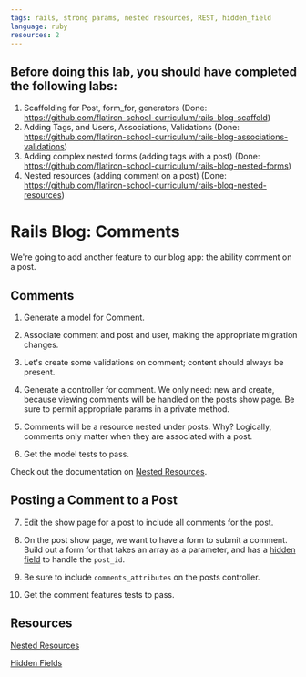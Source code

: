 ```yaml
---
tags: rails, strong params, nested resources, REST, hidden_field
language: ruby
resources: 2
---
```


## Before doing this lab, you should have completed the following labs:
1. Scaffolding for Post, form_for, generators (Done: https://github.com/flatiron-school-curriculum/rails-blog-scaffold)
2. Adding Tags, and Users, Associations, Validations (Done: https://github.com/flatiron-school-curriculum/rails-blog-associations-validations)
3. Adding complex nested forms (adding tags with a post) (Done: https://github.com/flatiron-school-curriculum/rails-blog-nested-forms)
4. Nested resources (adding comment on a post) (Done: https://github.com/flatiron-school-curriculum/rails-blog-nested-resources)

# Rails Blog: Comments

We're going to add another feature to our blog app: the ability comment on a post.

## Comments

1. Generate a model for Comment.
2. Associate comment and post and user, making the appropriate migration changes.
3. Let's create some validations on comment; content should always be present.
4. Generate a controller for comment. We only need: new and create, because viewing comments will be handled on the posts show page. Be sure to permit appropriate params in a private method.
5. Comments will be a resource nested under posts. Why? Logically, comments only matter when they are associated with a post.

6. Get the model tests to pass.

Check out the documentation on [Nested Resources](http://guides.rubyonrails.org/routing.html#nested-resources).

## Posting a Comment to a Post

7. Edit the show page for a post to include all comments for the post.
8. On the post show page, we want to have a form to submit a comment. Build out a form for that takes an array as a parameter, and has a [hidden field](http://apidock.com/rails/ActionView/Helpers/FormHelper/hidden_field) to handle the `post_id`.
9. Be sure to include `comments_attributes` on the posts controller.

10. Get the comment features tests to pass.


## Resources

[Nested Resources](http://guides.rubyonrails.org/routing.html#nested-resources)

[Hidden Fields](http://apidock.com/rails/ActionView/Helpers/FormHelper/hidden_field)
